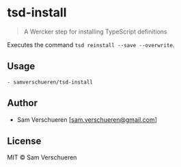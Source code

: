 # tsd-install

> A Wercker step for installing TypeScript definitions

Executes the command `tsd reinstall --save --overwrite`.

## Usage

```
- samverschueren/tsd-install
```

## Author

- Sam Verschueren [<sam.verschueren@gmail.com>]

## License

MIT © Sam Verschueren
